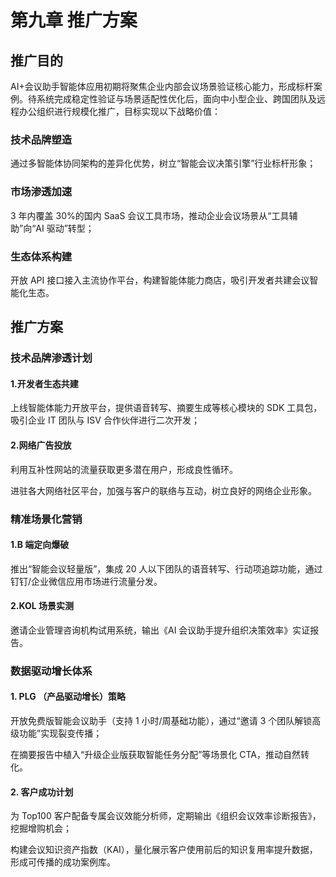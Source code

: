 # 第九章 推广方案

## 推广目的

AI+会议助手智能体应用初期将聚焦企业内部会议场景验证核心能力，形成标杆案例。待系统完成稳定性验证与场景适配性优化后，面向中小型企业、跨国团队及远程办公组织进行规模化推广，目标实现以下战略价值：

### 技术品牌塑造

通过多智能体协同架构的差异化优势，树立“智能会议决策引擎”行业标杆形象；

### 市场渗透加速

3 年内覆盖 30%的国内 SaaS 会议工具市场，推动企业会议场景从“工具辅助”向“AI 驱动”转型；

### 生态体系构建

开放 API 接口接入主流协作平台，构建智能体能力商店，吸引开发者共建会议智能化生态。

## 推广方案

### 技术品牌渗透计划

#### 1.开发者生态共建

上线智能体能力开放平台，提供语音转写、摘要生成等核心模块的 SDK 工具包，吸引企业 IT 团队与 ISV 合作伙伴进行二次开发；

#### 2.网络广告投放

利用互补性网站的流量获取更多潜在用户，形成良性循环。

进驻各大网络社区平台，加强与客户的联络与互动，树立良好的网络企业形象。

### 精准场景化营销

#### 1.B 端定向爆破

推出“智能会议轻量版”，集成 20 人以下团队的语音转写、行动项追踪功能，通过钉钉/企业微信应用市场进行流量分发。

#### 2.KOL 场景实测

邀请企业管理咨询机构试用系统，输出《AI 会议助手提升组织决策效率》实证报告。

### 数据驱动增长体系

#### 1. PLG （产品驱动增长）策略

开放免费版智能会议助手（支持 1 小时/周基础功能），通过“邀请 3 个团队解锁高级功能”实现裂变传播；

在摘要报告中植入“升级企业版获取智能任务分配”等场景化 CTA，推动自然转化。

#### 2. 客户成功计划

为 Top100 客户配备专属会议效能分析师，定期输出《组织会议效率诊断报告》，挖掘增购机会；

构建会议知识资产指数（KAI），量化展示客户使用前后的知识复用率提升数据，形成可传播的成功案例库。
